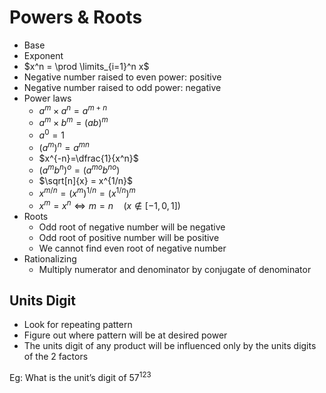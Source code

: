 # Powers & Roots

- Base
- Exponent
- $x^n = \prod \limits_{i=1}^n x$
- Negative number raised to even power: positive
- Negative number raised to odd power: negative
- Power laws
  - $a^m \times a^n = a^{m+n}$
  - $a^m \times b^m = (a b)^{m}$
  - $a^0 = 1$
  - $(a^m)^n = a^{mn}$
  - $x^{-n}=\dfrac{1}{x^n}$
  - $(a^m b^n)^o = (a^{mo} b^{no})$
  - $\sqrt[n]{x} = x^{1/n}$
  - $x^{m/n} = (x^m)^{1/n} = (x^{1/n})^m$
  - $x^m=x^n \iff m=n \quad (x \not \in [-1, 0, 1])$
- Roots
  - Odd root of negative number will be negative
  - Odd root of positive number will be positive
  - We cannot find even root of negative number
- Rationalizing
  - Multiply numerator and denominator by conjugate of denominator

## Units Digit

- Look for repeating pattern
- Figure out where pattern will be at desired power
- The units digit of any product will be influenced only by the units digits of the 2 factors

Eg: What is the unit’s digit of $57^{123}$